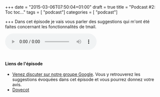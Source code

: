 +++
date = "2015-03-06T07:50:04+01:00"
draft = true
title = "Podcast #2: Toc toc..."
tags = [ "podcast"]
categories = [ "podcast"]

+++
Dans cet épisode je vais vous parler des suggestions qui m'ont été faites concernant les fonctionnalités de tmail.
<div class="player">
    <audio controls>
        <!-- Audio files -->
        <source src="//podcasts.toorop.fr/tmail/enclosures/tmail-devcast-ep2.mp3" type="audio/mp3">
        <!-- Fallback for browsers that don't support the <audio> element -->
        <div>
            <a href="//podcasts.toorop.fr/tmail/enclosures/tmail-devcast-ep2.mp3">Download</a>
        </div>
    </audio>
</div>
<br>
<!--more-->

#### Liens de l'épisode

* [Venez discuter sur notre groupe Google](https://groups.google.com/forum/?hl=fr#!forum/tmail-dev). Vous y retrouverez les suggestions évoquées dans cet épisode et vous pourrez donnez votre avis.
* [Dovecot](http://www.dovecot.org/)
